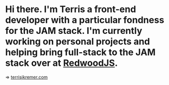 # Hi there. I'm Terris a front-end developer with a particular fondness for the JAM stack. I'm currently working on personal projects and helping bring full-stack to the JAM stack over at [RedwoodJS](https://github.com/redwoodjs/redwood).

=> [terrisjkremer.com](https://www.terrisjkremer.com)
